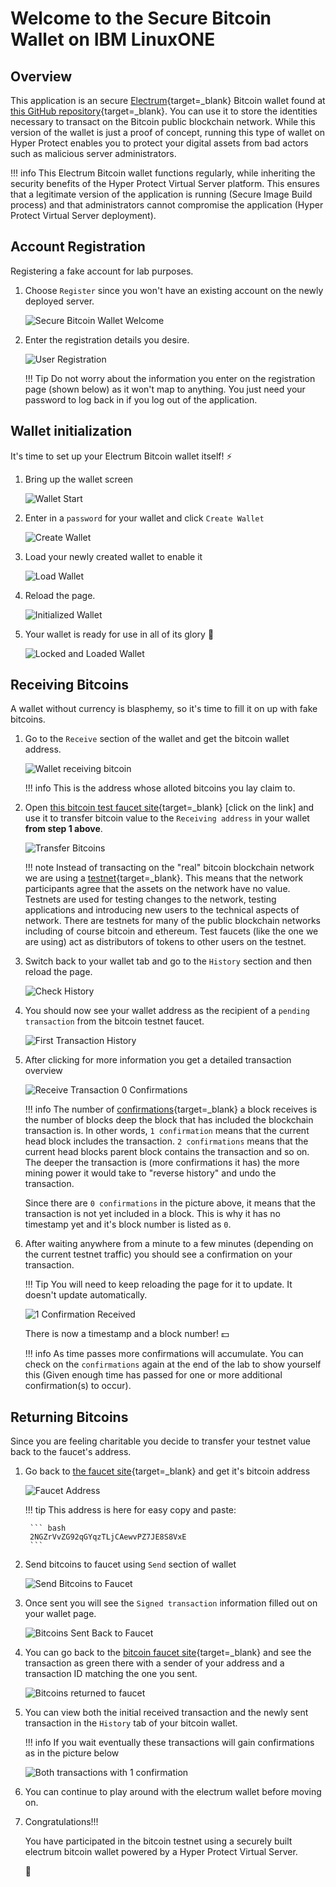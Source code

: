 # Welcome to the Secure Bitcoin Wallet on IBM LinuxONE

## Overview 

This application is an secure [Electrum](https://electrum.org/#home){target=_blank} Bitcoin wallet found at [this GitHub repository](https://github.com/IBM/secure-bitcoin-wallet){target=_blank}. You can use it to store the identities necessary to transact on the Bitcoin public blockchain network. While this version of the wallet is just a proof of concept, running this type of wallet on Hyper Protect enables you to protect your digital assets from bad actors such as malicious server administrators.

!!! info 
    This Electrum Bitcoin wallet functions regularly, while inheriting the security benefits of the Hyper Protect Virtual Server platform. This ensures that a legitimate version of the application is running (Secure Image Build process) and that administrators cannot compromise the application (Hyper Protect Virtual Server deployment).

## Account Registration

Registering a fake account for lab purposes.

1. Choose `Register` since you won't have an existing account on the newly deployed server.

    ![Secure Bitcoin Wallet Welcome](Bitcoin_Wallet_Images/Bitcoin_Wallet_Homepage.png)

2. Enter the registration details you desire.

    ![User Registration](Bitcoin_Wallet_Images/Wallet_register_info.png)

    !!! Tip
        Do not worry about the information you enter on the registration page (shown below) as it won't map to anything. You just need your password to log back in if you log out of the application.

## Wallet initialization

It's time to set up your Electrum Bitcoin wallet itself! :zap:

1. Bring up the wallet screen

    ![Wallet Start](Bitcoin_Wallet_Images/Click_Wallet_Start.png)

2. Enter in a `password` for your wallet and click `Create Wallet`

    ![Create Wallet](Bitcoin_Wallet_Images/Create_Wallet.png)

3. Load your newly created wallet to enable it

    ![Load Wallet](Bitcoin_Wallet_Images/Load_Wallet.png)

4. Reload the page.

    ![Initialized Wallet](Bitcoin_Wallet_Images/Reload_new_wallet.png)

5. Your wallet is ready for use in all of its glory :angel:

    ![Locked and Loaded Wallet](Bitcoin_Wallet_Images/Loaded_Wallet_Time.png)

## Receiving Bitcoins

A wallet without currency is blasphemy, so it's time to fill it on up with fake bitcoins. 

1. Go to the `Receive` section of the wallet and get the bitcoin wallet address.  

    ![Wallet receiving bitcoin](Bitcoin_Wallet_Images/Receiving_bitcoin.png)

    !!! info
        This is the address whose alloted bitcoins you lay claim to.

2. Open [this bitcoin test faucet site](https://bitcoinfaucet.uo1.net/send.php){target=_blank} [click on the link] and use it to transfer bitcoin value to the `Receiving address` in your wallet **from step 1 above**.

    ![Transfer Bitcoins](Bitcoin_Wallet_Images/Send_bitcoins_to_wallet.png)

    !!! note
        Instead of transacting on the "real" bitcoin blockchain network we are using a [testnet](https://medium.com/myetherwallet/understanding-blockchain-changes-testnets-and-mainnets-c2171a8e835f){target=_blank}. This means that the network participants agree that the assets on the network have no value. Testnets are used for testing changes to the network, testing applications and introducing new users to the technical aspects of network. There are testnets for many of the public blockchain networks including of course bitcoin and ethereum. Test faucets (like the one we are using) act as distributors of tokens to other users on the testnet.

3. Switch back to your wallet tab and go to the `History` section and then reload the page.

    ![Check History](Bitcoin_Wallet_Images/Check_History_Receive_Transaction.png)

4. You should now see your wallet address as the recipient of a `pending transaction` from the bitcoin testnet faucet.

    ![First Transaction History](Bitcoin_Wallet_Images/Transaction_History_no_confirmations.png)

5. After clicking for more information you get a detailed transaction overview

    ![Receive Transaction 0 Confirmations](Bitcoin_Wallet_Images/0_confirmations_block_details.png)

    !!! info
        The number of [confirmations](https://en.bitcoin.it/wiki/Confirmation){target=_blank} a block receives is the number of blocks deep the block that has included the blockchain transaction is. In other words, `1 confirmation` means that the current head block includes the transaction. `2 confirmations` means that the current head blocks parent block contains the transaction and so on. The deeper the transaction is (more confirmations it has) the more mining power it would take to "reverse history" and undo the transaction.

    Since there are `0 confirmations` in the picture above, it means that the transaction is not yet included in a block. This is why it has no timestamp yet and it's block number is listed as `0`.

6. After waiting anywhere from a minute to a few minutes (depending on the current testnet traffic) you should see a confirmation on your transaction.

    !!! Tip
        You will need to keep reloading the page for it to update. It doesn't update automatically.

    ![1 Confirmation Received](Bitcoin_Wallet_Images/1_Confirmation_Received.png)

    There is now a timestamp and a block number! :dollar:

    !!! info
        As time passes more confirmations will accumulate. You can check on the `confirmations` again at the end of the lab to show yourself this (Given enough time has passed for one or more additional confirmation(s) to occur).

## Returning Bitcoins

Since you are feeling charitable you decide to transfer your testnet value back to the faucet's address. 

1. Go back to [the faucet site](https://bitcoinfaucet.uo1.net/send.php){target=_blank} and get it's bitcoin address

    ![Faucet Address](Bitcoin_Wallet_Images/testnet_faucet_address.png)

    !!! tip
        This address is here for easy copy and paste:

        ``` bash
        2NGZrVvZG92qGYqzTLjCAewvPZ7JE8S8VxE
        ```

2. Send bitcoins to faucet using `Send` section of wallet

    ![Send Bitcoins to Faucet](Bitcoin_Wallet_Images/Send_bitcoins_back_to_faucet.png)

3. Once sent you will see the `Signed transaction` information filled out on your wallet page.

    ![Bitcoins Sent Back to Faucet](Bitcoin_Wallet_Images/bitcoin_send_transaction_output.png)

4. You can go back to the [bitcoin faucet site](https://bitcoinfaucet.uo1.net/send.php){target=_blank} and see the transaction as green there with a sender of your address and a transaction ID matching the one you sent.

    ![Bitcoins returned to faucet](Bitcoin_Wallet_Images/transaction_giving_coins_back_to_faucet.png)

5. You can view both the initial received transaction and the newly sent transaction in the `History` tab of your bitcoin wallet.

    !!! info 
        If you wait eventually these transactions will gain confirmations as in the picture below

    ![Both transactions with 1 confirmation](Bitcoin_Wallet_Images/both_confirmed_transactions.png)

6. You can continue to play around with the electrum wallet before moving on.

7. Congratulations!!! 

    You have participated in the bitcoin testnet using a securely built electrum bitcoin wallet powered by a Hyper Protect Virtual Server. 

    :rocket: 

